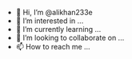 - 👋 Hi, I’m @alikhan233e
- 👀 I’m interested in ...
- 🌱 I’m currently learning ...
- 💞️ I’m looking to collaborate on ...
- 📫 How to reach me ...

<!---
alikhan233e/alikhan233e is a ✨ special ✨ repository because its `README.md` (this file) appears on your GitHub profile.
You can click the Preview link to take a look at your changes.
--->
